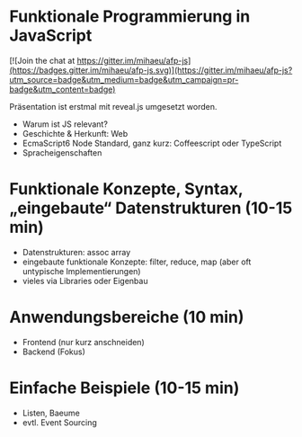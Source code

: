 # Funktionale Programmierung in JavaScript
[![Join the chat at https://gitter.im/mihaeu/afp-js](https://badges.gitter.im/mihaeu/afp-js.svg)](https://gitter.im/mihaeu/afp-js?utm_source=badge&utm_medium=badge&utm_campaign=pr-badge&utm_content=badge)

Präsentation ist erstmal mit reveal.js umgesetzt worden.

 - Warum ist JS relevant?
 - Geschichte & Herkunft: Web
 - EcmaScript6 Node Standard, ganz kurz: Coffeescript oder TypeScript
 - Spracheigenschaften

# Funktionale Konzepte, Syntax, „eingebaute“ Datenstrukturen (10-15 min)

 - Datenstrukturen: assoc array
 - eingebaute funktionale Konzepte: filter, reduce, map (aber oft untypische Implementierungen)
 - vieles via Libraries oder Eigenbau

# Anwendungsbereiche (10 min)

 - Frontend (nur kurz anschneiden)
 - Backend (Fokus)

# Einfache Beispiele (10-15 min)

 - Listen, Baeume
 - evtl. Event Sourcing
